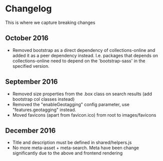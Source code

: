 # Changelog

This is where we capture breaking changes

## October 2016

- Removed bootstrap as a direct dependency of collections-online and added it as
  a peer dependency instead. I.e. packages that depends on collections-online
  need to depend on the 'bootstrap-sass' in the specified version.

## September 2016

- Removed size properties from the .box class on search results (add bootstrap col classes instead)
- Removed the "enableGeotagging" config parameter, use "features.geotagging" instead.
- Moved favicons (apart from favicon.ico) from root to images/favicons

## December 2016

- Title and description must be defined in shared/helpers.js
- No more meta-asset + meta-search. Meta have been change significantly due to
  the above and frontend rendering

